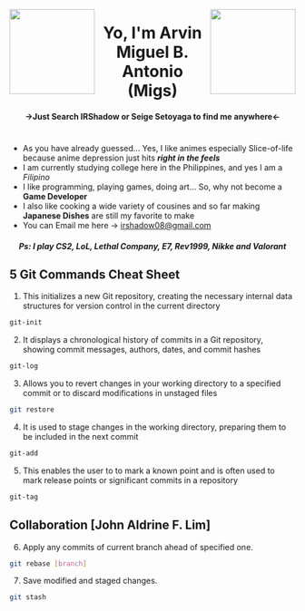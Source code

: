 <p>
<img align="left" src="https://media.tenor.com/9Lap7-Ko1jIAAAAj/rem-transparent.gif" width="150"/>
<img align="right" src="https://media.tenor.com/7WbRvUKO9JUAAAAj/ram-png.gif" width="150"/>
</p>

<h1 align="center">Yo, I'm Arvin Miguel B. Antonio (Migs)</h1>
<h4 align="center">->Just Search IRShadow or Seige Setoyaga to find me anywhere<-</h4>  
<h1></h1>

- As you have already guessed... Yes, I like animes especially Slice-of-life because anime depression just hits ***right in the feels***
- I am currently studying college here in the Philippines, and yes I am a *Filipino*
- I like programming, playing games, doing art... So, why not become a **Game Developer**
- I also like cooking a wide variety of cousines and so far making **Japanese Dishes** are still my favorite to make
- You can Email me here -> irshadow08@gmail.com
<h5 align="center">Ps: I play CS2, LoL, Lethal Company, E7, Rev1999, Nikke and Valorant</h5> 

## 5 Git Commands Cheat Sheet
1. This initializes a new Git repository, creating the necessary internal data structures for version control in the current directory
```bash
git-init
```
2. It displays a chronological history of commits in a Git repository, showing commit messages, authors, dates, and commit hashes
```bash
git-log
```
3. Allows you to revert changes in your working directory to a specified commit or to discard modifications in unstaged files
```bash
git restore
```
4. It is used to stage changes in the working directory, preparing them to be included in the next commit
```bash
git-add
```
5. This enables the user to to mark a known point and is often used to mark release points or significant commits in a repository
```bash
git-tag
```

## Collaboration [John Aldrine F. Lim]

6. Apply any commits of current branch ahead of specified one.
```bash
git rebase [branch]
```
7. Save modified and staged changes.
```bash
git stash
```
